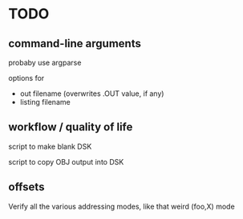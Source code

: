 TODO
====================


command-line arguments
----------------------------------------
probaby use argparse

options for
 - out filename (overwrites .OUT value, if any)
 - listing filename


workflow / quality of life
----------------------------------------
script to make blank DSK

script to copy OBJ output into DSK


offsets
----------------------------------------
Verify all the various addressing modes, like that weird (foo,X) mode
